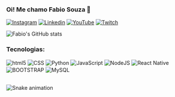 ### Oi! Me chamo Fabio Souza 👋

[![Instagram](https://img.shields.io/badge/Instagram-E4405F?style=for-the-badge&logo=instagram&logoColor=white)](https://www.instagram.com/souzafabioleite/) [![Linkedin](https://img.shields.io/badge/LinkedIn-0077B5?style=for-the-badge&logo=linkedin&logoColor=white)](https://www.linkedin.com/in/f%C3%A1bio-souza-5098b194/) [![YouTube](https://img.shields.io/badge/YouTube-FF0000?style=for-the-badge&logo=youtube&logoColor=white)](https://www.youtube.com/@EliniseFabio) [![Twitch](https://img.shields.io/badge/Twitch-9146FF?style=for-the-badge&logo=twitch&logoColor=white)](https://www.twitch.tv/elinis_e_fabio) 

![Fabio's GitHub stats](https://github-readme-stats.vercel.app/api?username=fabio-leitesouza&show_icons=true&theme=radical)

### Tecnologias:
<div style="display: inline_block">
    <img align="center" alt="html5" src="https://img.shields.io/badge/HTML5-E34F26?style=for-the-badge&logo=html5&logoColor=white">
    <img align="center" alt="CSS" src="https://img.shields.io/badge/CSS3-1572B6?style=for-the-badge&logo=css3&logoColor=white">
    <img align="center" alt="Python" src="https://img.shields.io/badge/Python-14354C?style=for-the-badge&logo=python&logoColor=white">
    <img align="center" alt="JavaScript" src="https://img.shields.io/badge/JavaScript-F7DF1E?style=for-the-badge&logo=javascript&logoColor=black">
    <img align="center" alt="NodeJS" src="https://img.shields.io/badge/Node.js-43853D?style=for-the-badge&logo=node.js&logoColor=white">
    <img align="center" alt="React Native" src="https://img.shields.io/badge/React_Native-20232A?style=for-the-badge&logo=react&logoColor=61DAFB">
    <img align="center" alt="BOOTSTRAP" src="https://img.shields.io/badge/Bootstrap-563D7C?style=for-the-badge&logo=bootstrap&logoColor=white">
    <img align="center" alt="MySQL" src="https://img.shields.io/badge/MySQL-00000F?style=for-the-badge&logo=mysql&logoColor=white">
</div><br/>

![Snake animation](https://github.com/fabio-leitesouza/fabio-leitesouza/blob/output/github-contribution-grid-snake.svg)

